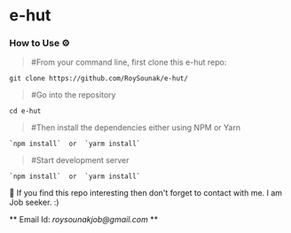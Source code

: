 # e-hut

### How to Use ⚙️
 > #From your command line, first clone this e-hut repo:

   `git clone https://github.com/RoySounak/e-hut/`

 > #Go into the repository

  `cd e-hut`

 > #Then install the dependencies either using NPM or Yarn

    `npm install`  or  `yarm install`
  
 > #Start development server
  
    `npm install`  or  `yarm install`

🙏 If you find this repo interesting then don't forget to contact with me. I am Job seeker. :)

   ** Email Id: _roysounakjob@gmail.com_ **
